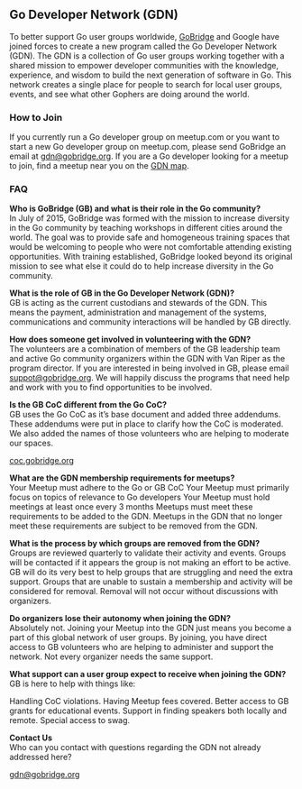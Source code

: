 ## Go Developer Network (GDN)

To better support Go user groups worldwide, [GoBridge](https://gobridge.org/) and Google have joined forces to create a new program called the Go Developer Network (GDN). The GDN is a collection of Go user groups working together with a shared mission to empower developer communities with the knowledge, experience, and wisdom to build the next generation of software in Go. This network creates a single place for people to search for local user groups, events, and see what other Gophers are doing around the world.

### How to Join

If you currently run a Go developer group on meetup.com or you want to start a new Go developer group on meetup.com, please send GoBridge an email at gdn@gobridge.org. If you are a Go developer looking for a meetup to join, find a meetup near you on the [GDN map](https://meetup.com/pro/go).

### FAQ

**Who is GoBridge (GB) and what is their role in the Go community?**  
In July of 2015, GoBridge was formed with the mission to increase diversity in the Go community by teaching workshops in different cities around the world. The goal was to provide safe and homogeneous training spaces that would be welcoming to people who were not comfortable attending existing opportunities. With training established, GoBridge looked beyond its original mission to see what else it could do to help increase diversity in the Go community.

**What is the role of GB in the Go Developer Network (GDN)?**  
GB is acting as the current custodians and stewards of the GDN. This means the payment, administration and management of the systems, communications and community interactions will be handled by GB directly.

**How does someone get involved in volunteering with the GDN?**  
The volunteers are a combination of members of the GB leadership team and active Go community organizers within the GDN with Van Riper as the program director. If you are interested in being involved in GB, please email [suppot@gobridge.org](mailto:suppot@gobridge.org). We will happily discuss the programs that need help and work with you to find opportunities to be involved.

**Is the GB CoC different from the Go CoC?**  
GB uses the Go CoC as it’s base document and added three addendums. These addendums were put in place to clarify how the CoC is moderated. We also added the names of those volunteers who are helping to moderate our spaces.

[coc.gobridge.org](http://coc.gobridge.org/)

**What are the GDN membership requirements for meetups?**  
Your Meetup must adhere to the Go or GB CoC
Your Meetup must primarily focus on topics of relevance to Go developers
Your Meetup must hold meetings at least once every 3 months
Meetups must meet these requirements to be added to the GDN. Meetups in the GDN that no longer meet these requirements are subject to be removed from the GDN.

**What is the process by which groups are removed from the GDN?**  
Groups are reviewed quarterly to validate their activity and events.
Groups will be contacted if it appears the group is not making an effort to be active.
GB will do its very best to help groups that are struggling and need the extra support.
Groups that are unable to sustain a membership and activity will be considered for removal.
Removal will not occur without discussions with organizers.

**Do organizers lose their autonomy when joining the GDN?**  
Absolutely not. Joining your Meetup into the GDN just means you become a part of this global network of user groups. By joining, you have direct access to GB volunteers who are helping to administer and support the network. Not every organizer needs the same support.

**What support can a user group expect to receive when joining the GDN?**  
GB is here to help with things like:

Handling CoC violations.
Having Meetup fees covered.
Better access to GB grants for educational events.
Support in finding speakers both locally and remote.
Special access to swag.

**Contact Us**  
Who can you contact with questions regarding the GDN not already addressed here?

[gdn@gobridge.org](mailto:gdn@gobridge.org)

